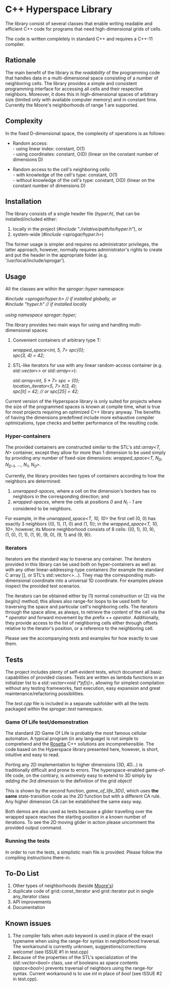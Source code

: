 <h1>C++ Hyperspace Library</h1>

<p>The library consist of several classes that enable writing readable and efficient C++ code for programs that need high-dimensional grids of cells.
<p>The code is written completely in standard C++ and requires a C++-11 compiler.

<h2>Rationale</h2>

<p>The main benefit of the library is the <i>readability</i> of the programming code that handles data in a multi-dimensional space consisting of a number of neighboring cells. The library provides a simple and consistent programming interface for accessing all cells and their respective neighbors. Moreover, it does this in high-dimensional spaces of arbitrary size (limited only with available computer memory) and in constant time. Currently the Moore's neighborhoods of range 1 are supported.


<h2>Complexity</h2>

<p>In the fixed D-dimensional space, the complexity of operations is as follows:
<ul>
    <li>Random access:<br> 
        - using linear index: constant, O(1)<br>
        - using coordinates: constant, O(D) (linear on the constant number of dimensions D)<p>
    </li>
    <li>Random access to the cell's neighboring cells:<br>
        - with knowledge of the cell's type: constant, O(1)<br>
        - without knowledge of the cell's type: constant, O(D) (linear on the constant number of dimensions D)
    </li>
</ul>

<h2>Installation</h2>
<p>The library consists of a single header file (<i>hyper.h</i>), that can be installed/included either:
<ol>
    <li>locally in the project (<i>#include "./relative/path/to/hyper.h"</i>), or</li>
    <li>system-wide (<i>#include &lt;sprogar/hyper.h&gt;</i>)</li>
</ol>

<p>The former usage is simpler and requires no administrator privileges, the latter approach, however, normally requires administrator's rights to create and put the header in the appropriate folder (e.g. '/usr/local/include/sprogar').


<h2>Usage</h2>

<p>All the classes are within the <i>sprogar::hyper</i> namespace:
<p>
    <i>
        #include &lt;sprogar/hyper.h&gt; // if installed globally, or<br>
        #include "hyper.h" // if installed locally<br>
        <br>
        using namespace sprogar::hyper;<br>
    </i>
</p>

<p>The library provides two main ways for using and handling multi-dimensional spaces:
<ol>
    <li>Convenient containers of arbitrary type T:
        <p><i>
            wrapped_space&lt;int, 5, 7&gt; spc{0};<br>
            spc(3, 4) = 42;<br>
        </i></p>
    </li>
    <li>STL-like iterators for use with any linear random-access container (e.g. <i>std::vector&lt;&gt;</i> or <i>std::array&lt;&gt;</i>):
        <p>
            <i>
                std::array&lt;int, 5 * 7&gt; spc = {0};<br>
                location_iterator&lt;5, 7&gt; it(3, 4);<br>
                spc[it] = 42;  // or spc[25] = 42;
            </i>
        </p>
    </li>
</ol>

<p>Current version of the Hyperspace library is only suited for projects where the size of the programmed spaces is known at compile time, what is true for most projects requiring an optimized C++ library anyway. The benefits of having the dimensions predefined include more exhaustive compiler optimizations, type checks and better performance of the resulting code.


<h3>Hyper-containers</h3>

<p>The provided containers are constructed similar to the STL's <i>std::array&lt;T, N&gt;</i> container, except they allow for more than 1 dimension to be used simply by providing <i>any</i> number of fixed-size dimensions: <i>wrapped_space&lt;T, N<sub>D</sub>, N<sub>D-1</sub>, ..., N<sub>1</sub>, N<sub>0</sub>&gt</i>.
<p>Currently, the library provides two types of containers according to how the neighbors are determined:
<ol>
    <li><i>unwrapped-spaces</i>, where a cell on the dimension's borders has no neighbors in the corresponding direction; and</li>
    <li><i>wrapped-spaces</i>, where the cells at positions <i>0</i> and <i>N<sub>i</sub>&nbsp;-&nbsp;1</i> are considered to be neighbors.</li>
</ol>

<p>For example, in the <i>unwrapped_space&lt;T, 10, 10&gt;</i> the first cell (0,&nbsp;0) has exactly 3 neighbors {(0,&nbsp;1), (1,&nbsp;0) and (1,&nbsp;1)}; in the <i>wrapped_space&lt;T, 10, 10&gt;</i>, however, its Moore neighborhood consists of 8 cells: {(0,&nbsp;1), (0,&nbsp;9), (1,&nbsp;0), (1,&nbsp;1), (1,&nbsp;9), (9,&nbsp;0), (9,&nbsp;1) and (9,&nbsp;9)}.


<h3>Iterators</h3>

<p>Iterators are the standard way to traverse any container. The iterators provided in this library can be used both on hyper-containers as well as with any other linear-addressing-type containers (for example the standard C array [], or STL's std::vector&lt;&gt;...). They map the corresponding multi-dimensional coordinate into a universal 1D coordinate. For examples please inspect the provided test scenarios.
<p>The iterators can be obtained either by (1) normal construction or (2) via the <i>begin()</i> method; this allows also range-for loops to be used both for traversing the space and particular cell's neighboring cells. The iterators through the space allow, as always, to retrieve the content of the cell via the <i>*&nbsp;operator</i> and forward movement by the prefix <i>++&nbsp;operator</i>. Additionally, they provide access to the list of neighboring cells either through offsets relative to the iterator's position, or a reference to the neighboring cell.
<p>Please see the accompanying tests and examples for how exactly to use them.


<h2>Tests</h2>

<p>The project includes plenty of self-evident tests, which document all basic capabilities of provided classes. Tests are written as lambda functions in an initializer list to a <i>std::vector&ltvoid (*pf)()&gt;</i>, allowing for simplest compilation without any testing frameworks, fast execution, easy expansion and great maintenance/refactoring possibilities.
<p>The <i>test.cpp</i> file is included in a separate subfolder with all the tests packaged within the <i>sprogar::test</i> namespace.


<h3>Game Of Life test/demonstration</h3>

<p>The standard 2D Game Of Life is probably the most famous cellular automaton. A typical program (in any language) is not simple to comprehend and the <a href="http://rosettacode.org/wiki/Conway%27s_Game_of_Life">Rosetta</a> C++ solutions are incomprehensible. The code based on the Hyperspace library presented here, however, is short, intuitive and easy to read.
<p>Porting any 2D implementation to higher dimensions (3D, 4D...) is traditionally difficult and prone to errors. The hyperspace-enabled game-of-life code, on the contrary, is <i>extremely</i> easy to extend to 3D simply by <i>adding the 3rd dimension</i> to the definition of the grid object!
<p>This is shown by the second function, <i>game_of_life_3D()</i>, which uses <b>the same</b> state-transition code as the 2D function but with a different CA rule. Any higher dimension CA can be established the same easy way.
<p>Both demos are also used as tests because a glider travelling over the wrapped space reaches the starting position in a known number of iterations. To see the 2D moving glider in action please uncomment the provided output command.


<h3>Running the tests</h3>

<p>In order to run the tests, a simplistic main file is provided. Please follow the compiling instructions there-in.

<h2>To-Do List</h2>

<ol>
    <li>Other types of neighborhoods (beside <a href="https://en.wikipedia.org/wiki/Moore_neighborhood">Moore's</a>)
    <li>duplicate code of grid::const_iterator and grid::iterator put in single any_iterator<bool> class</li>
    <li>API improvements</li>
    <li>Documentation</li>
</ol>


<h2>Known issues</h2>

<ol>
<li>The compiler fails when <i>auto</i> keyword is used in place of the exact typename when using the range-for syntax in neighborhood traversal. The workaround is currently unknown, suggestions/corrections welcome! (see ISSUE #1 in test.cpp)</li>
<li>Because of the properties of the STL's specialization of the <i>std::vector&lt;bool&gt;</i> class, use of booleans as space contents (<i>space&lt;bool&gt</i>) prevents traversal of neighbors using the range-for syntax. Current workaround is to use <i>int</i> in place of <i>bool</i> (see ISSUE #2 in test.cpp).</li>
</ol>
